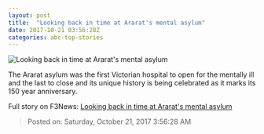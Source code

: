 ```yaml
---
layout: post
title:  "Looking back in time at Ararat's mental asylum"
date: 2017-10-21 03:56:28Z
categories: abc-top-stories
---
```


![Looking back in time at Ararat's mental asylum](http://www.abc.net.au/news/image/9072046-1x1-700x700.jpg)

The Ararat asylum was the first Victorian hospital to open for the mentally ill and the last to close and its unique history is being celebrated as it marks its 150 year anniversary.


Full story on F3News: [Looking back in time at Ararat's mental asylum](http://www.f3nws.com/n/EzMDHE)

> Posted on: Saturday, October 21, 2017 3:56:28 AM
